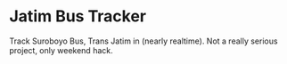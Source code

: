 # Jatim Bus Tracker

Track Suroboyo Bus, Trans Jatim in (nearly realtime). Not a really serious project, only weekend hack.
